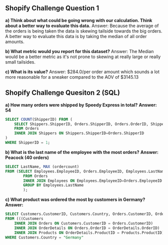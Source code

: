 ## Shopify Challenge Question 1
**a) Think about what could be going wrong with our calculation. Think about a better way to evaluate this data.**
Answer: Because the average of the orders is being taken the data is skewing tailside towards the big orders. A better way to evaluate this data is by taking the median of all order amounts.

**b) What metric would you report for this dataset?**
Answer: The Median would be a better metric as it's not prone to skewing at really large or really small tailsides. 

**c) What is its value?**
Answer: $284.0/per order amount which sounds a lot more reasonable for a sneaker compared to the AOV of $3145.13

## Shopify Challenge Quesiton 2 (SQL)

**a) How many orders were shipped by Speedy Express in total?** 
**Answer: 54**
```SQL
SELECT COUNT(ShipperID) FROM (
	SELECT Shippers.ShipperID, Orders.ShipperID, Orders.OrderID, Shippers.ShipperName
	FROM Orders
	INNER JOIN Shippers ON Shippers.ShipperID=Orders.ShipperID
)
WHERE ShipperID = 1;
```
**b) What is the last name of the employee with the most orders?**
**Answer: Peacock (40 orders)**
```SQL
SELECT LastName, MAX (ordercount)
FROM (SELECT Employees.EmployeeID, Orders.EmployeeID, Employees.LastName , COUNT(Employees.LastName) ordercount
		FROM Orders
		INNER JOIN Employees ON Employees.EmployeeID=Orders.EmployeeID
        GROUP BY Employees.LastName
        );
```
**c) What product was ordered the most by customers in Germany?**
**Answer:**
```SQL
SELECT Customers.CustomerID, Customers.Country, Orders.CustomerID, Orders.OrderID, OrderDetails.OrderID, OrderDetails.ProductID, Products.ProductID, Products.ProductName
FROM (((Customers
	INNER JOIN Orders ON Customers.CustomerID = Orders.CustomerID)
    INNER JOIN OrderDetails ON Orders.OrderID = OrderDetails.OrderID)
    INNER JOIN Products ON OrderDetails.ProductID = Products.ProductID)
WHERE Customers.Country = "Germany"
```
